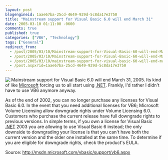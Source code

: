 ```yaml
---
layout: post
blogengineid: 1aae67ba-25cd-4649-929d-5c8da17e3750
title: "Mainstream support for Visual Basic 6.0 will end March 31"
date: 2005-03-10 01:11:00 -0600
comments: true
published: true
categories: ["VB6", "Technology"]
tags: ["General"]
redirect_from: 
  - /post/2005/03/10/Mainstream-support-for-Visual-Basic-60-will-end-March-31.aspx
  - /post/2005/03/10/Mainstream-support-for-Visual-Basic-60-will-end-March-31
  - /post/2005/03/10/mainstream-support-for-visual-basic-60-will-end-march-31
  - /post.aspx?id=1aae67ba-25cd-4649-929d-5c8da17e3750
---
```


<IMG src="/Blog/images/14/r_img_VB_lifecycle_large2.gif" align=left>

Mainstream support for Visual Basic 6.0 will end March 31, 2005. Its kind of like <A title=Microsoft href="http://microsoft.com/" target=_blank>Microsoft</A> forcing us to all start using <A title=.NET href="http://www.microsoft.com/net/" target=_blank>.NET</A>. Frankly, I'd rather I didn't have to use VB6 anymore anyway.

As of the end of 2002, you can no longer purchase any licenses for Visual Basic 6.0. In the event that you need additional licenses for VB6; Microsoft Volume Licensing allow downgrade rights under Volume Licensing 6.0. Customers who purchase the current release have full downgrade rights to previous versions. In simple terms, if you own a license for Visual Basic <A title=.NET href="http://www.microsoft.com/net/" target=_blank>.NET</A> 2003 you are allowing to use Visual Basic 6 instead; the only downside to downgrading your license is that you can't have both the current version and the older one installed at the same time. To determine if you are eligible for downgrade rights, check the product's EULA.

Source: <A href="http://msdn.microsoft.com/vbasic/support/vb6.aspx">http://msdn.microsoft.com/vbasic/support/vb6.aspx</A>

